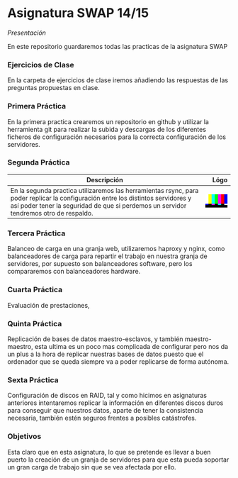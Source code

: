Asignatura SWAP 14/15
=====================
*Presentación*

En este repositorio guardaremos todas las practicas de la asignatura SWAP

### Ejercicios de Clase
En la carpeta de ejercicios de clase iremos añadiendo las respuestas de las preguntas propuestas en clase.

### Primera Práctica
En la primera practica crearemos un repositorio en github y utilizar la herramienta git para realizar la subida y descargas de los diferentes ficheros de configuración necesarios para la correcta configuración de los servidores.

### Segunda Práctica
|Descripción|Lógo|
|---|---:|
| En la segunda practica utilizaremos las herramientas rsync, para poder replicar la configuración entre los distintos servidores y así poder tener la seguridad de que si perdemos un servidor tendremos otro de respaldo. | <img src="/resources/prueba.jpg" alt="Logo RSync" width="100" height="30"> |

### Tercera Práctica
Balanceo de carga en una granja web, utilizaremos haproxy y nginx, como balanceadores de carga para repartir el trabajo en nuestra granja de servidores, por supuesto son balanceadores software, pero los compararemos con balanceadores hardware.

### Cuarta Práctica
Evaluación de prestaciones, 

### Quinta Práctica
Replicación de bases de datos maestro-esclavos, y también maestro-maestro, esta ultima es un poco mas complicada de configurar pero nos da un plus a la hora de replicar nuestras bases de datos puesto que el ordenador que se queda siempre va a poder replicarse de forma autónoma.

### Sexta Práctica
Configuración de discos en RAID, tal y como hicimos en asignaturas anteriores intentaremos replicar la información en diferentes discos duros para conseguir que nuestros datos, aparte de tener la consistencia necesaria, también estén seguros frentes a posibles catástrofes.

### Objetivos
Esta claro que en esta asignatura, lo que se pretende es llevar a buen puerto la creación de un granja de servidores para que esta pueda soportar un gran carga de trabajo sin que se vea afectada por ello.
<!--
![Imagen de Prueba](/resources/prueba.jpg = 100x50)
-->
